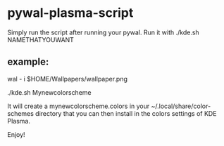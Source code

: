 # pywal-plasma-script
Simply run the script after running your pywal. Run it with ./kde.sh NAMETHATYOUWANT

## example:
wal - i $HOME/Wallpapers/wallpaper.png

./kde.sh Mynewcolorscheme

It will create a mynewcolorscheme.colors in your ~/.local/share/color-schemes directory that you can then install in the colors settings of KDE Plasma.

Enjoy!
